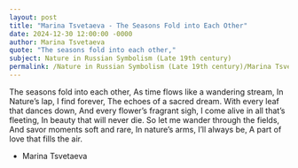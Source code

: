 ```yaml
---
layout: post
title: "Marina Tsvetaeva - The Seasons Fold into Each Other"
date: 2024-12-30 12:00:00 -0000
author: Marina Tsvetaeva
quote: "The seasons fold into each other,"
subject: Nature in Russian Symbolism (Late 19th century)
permalink: /Nature in Russian Symbolism (Late 19th century)/Marina Tsvetaeva/Marina Tsvetaeva - The Seasons Fold into Each Other
---
```


The seasons fold into each other,
As time flows like a wandering stream,
In Nature’s lap, I find forever,
The echoes of a sacred dream.
With every leaf that dances down,
And every flower’s fragrant sigh,
I come alive in all that’s fleeting,
In beauty that will never die.
So let me wander through the fields,
And savor moments soft and rare,
In nature’s arms, I’ll always be,
A part of love that fills the air.

- Marina Tsvetaeva
